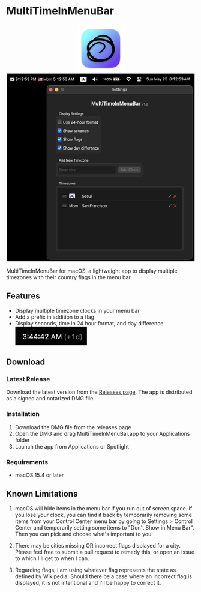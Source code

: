 # MultiTimeInMenuBar

<div align="center">
  <img src="MultiTimeInMenuBar/Assets.xcassets/AppIcon.appiconset/icon_256x256.png" alt="MultiTimeInMenuBar" width="128" height="128"> <br />
  <img src="https://github.com/rshin7/MultiTimeInMenuBar/blob/main/.github/images/screenshot.png" alt="MultiTimeInMenuBar" width="500" height="500">
</div>



MultiTimeInMenuBar for macOS, a lightweight app to display multiple timezones with their country flags in the menu bar.

## Features

- Display multiple timezone clocks in your menu bar
- Add a prefix in addition to a flag
- Display seconds, time in 24 hour format, and day difference. <img src="https://github.com/rshin7/MultiTimeInMenuBar/blob/main/.github/images/day-diff.png" height="50">  

## Download

### Latest Release
Download the latest version from the [Releases page](https://github.com/rshin7/MultiTimeInMenuBar/releases). The app is distributed as a signed and notarized DMG file.

### Installation
1. Download the DMG file from the releases page
2. Open the DMG and drag MultiTimeInMenuBar.app to your Applications folder
3. Launch the app from Applications or Spotlight

### Requirements
- macOS 15.4 or later



## Known Limitations
1. macOS will hide items in the menu bar if you run out of screen space. If you lose your clock, you can find it back by temporarily removing some items from your Control Center menu bar by going to Settings > Control Center and temporarily setting some items to "Don't Show in Menu Bar". Then you can pick and choose what's important to you.

2. There may be cities missing OR incorrect flags displayed for a city. Please feel free to submit a pull request to remedy this, or open an issue to which I'll get to when I can. 

3. Regarding flags, I am using whatever flag represents the state as defined by Wikipedia. Should there be a case where an incorrect flag is displayed, it is not intentional and I'll be happy to correct it.